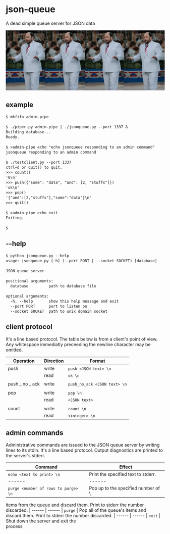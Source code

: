 # json-queue
A dead simple queue server for JSON data

![a Jason queue](banner.jpg)

## example

    $ mkfifo admin-pipe

    $ ./piper.py admin-pipe | ./jsonqueue.py --port 1337 &
    Building database...
    Ready.

    $ >admin-pipe echo "echo jsonqueue responding to an admin command"
    jsonqueue responding to an admin command

    $ ./testclient.py --port 1337
    ctrl+d or quit() to quit.
    >>> count()
    '0\n'
    >>> push({"some": "data", "and": [2, "stuffs"]})
    'ok\n'
    >>> pop()
    '{"and":[2,"stuffs"],"some":"data"}\n'
    >>> quit()

    $ >admin-pipe echo exit 
    Exiting.

    $

## --help

    $ python jsonqueue.py --help
    usage: jsonqueue.py [-h] (--port PORT | --socket SOCKET) [database]

    JSON queue server

    positional arguments:
      database         path to database file

    optional arguments:
      -h, --help       show this help message and exit
      --port PORT      port to listen on
      --socket SOCKET  path to unix domain socket

## client protocol

It's a line based protocol. The table below is from a client's point of view.
Any whitespace immediatly preceeding the newline character may be omitted.

| Operation       | Direction | Format                       |
| ---------       | --------- | ------                       |
| push            | write     | `push <JSON text> \n`        |
|                 | read      | `ok \n`                      |
|                 |           |                              |
| push _ no _ ack | write     | `push_no_ack <JSON text> \n` |
|                 |           |                              |
| pop             | write     | `pop \n`                     |
|                 | read      | `<JSON text>`                |
|                 |           |                              |
| count           | write     | `count \n`                   |
|                 | read      | `<integer> \n`               |


## admin commands

Administrative commands are issued to the JSON queue server by writing lines
to its stdin. It's a line based protocol. Output diagnostics are printed to
the server's stderr.

| Command                              | Effect
| -------                              | ------
| `echo <text to print> \n`            | Print the specified text to stderr.
| ------                               | ------
| `purge <number of rows to purge> \n` | Pop up to the specified number of \
items from the queue and discard them. Print to stderr the number discarded.
| ------                               | ------
| `purge`                              | Pop all of the queue's items and \
discard them. Print to stderr the number discarded.
| ------                               | ------
| `exit`                               | Shut down the server and exit the \
process

